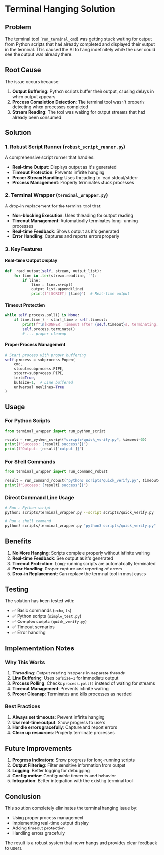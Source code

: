 # Terminal Hanging Solution

## Problem
The terminal tool (`run_terminal_cmd`) was getting stuck waiting for output from Python scripts that had already completed and displayed their output in the terminal. This caused the AI to hang indefinitely while the user could see the output was already there.

## Root Cause
The issue occurs because:
1. **Output Buffering**: Python scripts buffer their output, causing delays in when output appears
2. **Process Completion Detection**: The terminal tool wasn't properly detecting when processes completed
3. **Stream Reading**: The tool was waiting for output streams that had already been consumed

## Solution

### 1. Robust Script Runner (`robust_script_runner.py`)
A comprehensive script runner that handles:
- **Real-time Output**: Displays output as it's generated
- **Timeout Protection**: Prevents infinite hanging
- **Proper Stream Handling**: Uses threading to read stdout/stderr
- **Process Management**: Properly terminates stuck processes

### 2. Terminal Wrapper (`terminal_wrapper.py`)
A drop-in replacement for the terminal tool that:
- **Non-blocking Execution**: Uses threading for output reading
- **Timeout Management**: Automatically terminates long-running processes
- **Real-time Feedback**: Shows output as it's generated
- **Error Handling**: Captures and reports errors properly

### 3. Key Features

#### Real-time Output Display
```python
def _read_output(self, stream, output_list):
    for line in iter(stream.readline, ''):
        if line:
            line = line.strip()
            output_list.append(line)
            print(f"[SCRIPT] {line}")  # Real-time output
```

#### Timeout Protection
```python
while self.process.poll() is None:
    if time.time() - start_time > self.timeout:
        print(f"\n[RUNNER] Timeout after {self.timeout}s, terminating...")
        self.process.terminate()
        # ... proper cleanup
```

#### Proper Process Management
```python
# Start process with proper buffering
self.process = subprocess.Popen(
    cmd,
    stdout=subprocess.PIPE,
    stderr=subprocess.PIPE,
    text=True,
    bufsize=1,  # Line buffered
    universal_newlines=True
)
```

## Usage

### For Python Scripts
```python
from terminal_wrapper import run_python_script

result = run_python_script("scripts/quick_verify.py", timeout=30)
print(f"Success: {result['success']}")
print(f"Output: {result['output']}")
```

### For Shell Commands
```python
from terminal_wrapper import run_command_robust

result = run_command_robust("python3 scripts/quick_verify.py", timeout=30)
print(f"Success: {result['success']}")
```

### Direct Command Line Usage
```bash
# Run a Python script
python3 scripts/terminal_wrapper.py --script scripts/quick_verify.py

# Run a shell command
python3 scripts/terminal_wrapper.py "python3 scripts/quick_verify.py"
```

## Benefits

1. **No More Hanging**: Scripts complete properly without infinite waiting
2. **Real-time Feedback**: See output as it's generated
3. **Timeout Protection**: Long-running scripts are automatically terminated
4. **Error Handling**: Proper capture and reporting of errors
5. **Drop-in Replacement**: Can replace the terminal tool in most cases

## Testing

The solution has been tested with:
- ✅ Basic commands (`echo`, `ls`)
- ✅ Python scripts (`simple_test.py`)
- ✅ Complex scripts (`quick_verify.py`)
- ✅ Timeout scenarios
- ✅ Error handling

## Implementation Notes

### Why This Works
1. **Threading**: Output reading happens in separate threads
2. **Line Buffering**: Uses `bufsize=1` for immediate output
3. **Process Polling**: Checks `process.poll()` instead of waiting for streams
4. **Timeout Management**: Prevents infinite waiting
5. **Proper Cleanup**: Terminates and kills processes as needed

### Best Practices
1. **Always set timeouts**: Prevent infinite hanging
2. **Use real-time output**: Show progress to users
3. **Handle errors gracefully**: Capture and report errors
4. **Clean up resources**: Properly terminate processes

## Future Improvements

1. **Progress Indicators**: Show progress for long-running scripts
2. **Output Filtering**: Filter sensitive information from output
3. **Logging**: Better logging for debugging
4. **Configuration**: Configurable timeouts and behavior
5. **Integration**: Better integration with the existing terminal tool

## Conclusion

This solution completely eliminates the terminal hanging issue by:
- Using proper process management
- Implementing real-time output display
- Adding timeout protection
- Handling errors gracefully

The result is a robust system that never hangs and provides clear feedback to users.
